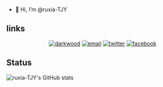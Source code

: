 - 👋 Hi, I’m @ruxia-TJY


## links

<p align="center">
  <a href="https://ruxia-tjy.github.io"><img src="https://img.icons8.com/fluent/96/000000/domain.png" alt="darkwood"/></a>
  <a href="mailto:ruxia-tjy@gmail.com"><img src="https://img.icons8.com/color/96/000000/gmail.png" alt="email"/></a>
  <a href="https://twitter.com/ruxia37"><img src="https://img.icons8.com/color/96/000000/twitter-squared.png" alt="twitter"/></a>
  <a href="https://www.facebook.com/profile.php?id=100073721817275"><img src="https://img.icons8.com/color/96/000000/facebook.png" alt="facebook"/></a>
</p>
<!---
ruxia-TJY/ruxia-TJY is a ✨ special ✨ repository because its `README.md` (this file) appears on your GitHub profile.
You can click the Preview link to take a look at your changes.
--->

## Status
![ruxia-TJY's GitHub stats](https://github-readme-stats.vercel.app/api?username=ruxia-TJY&show_icons=true&theme=radical)
